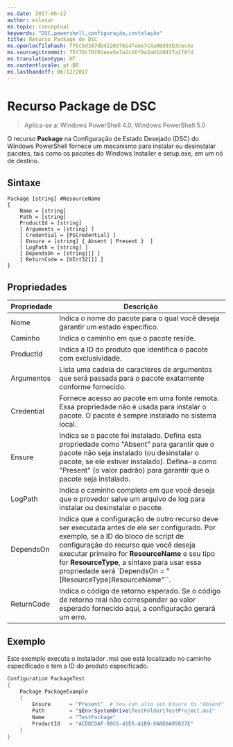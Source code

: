 ```yaml
---
ms.date: 2017-06-12
author: eslesar
ms.topic: conceptual
keywords: "DSC,powershell,configuração,instalação"
title: Recurso Package de DSC
ms.openlocfilehash: f7bcbd387db422037614feee7c4a00d93b3cec4e
ms.sourcegitcommit: 75f70c7df01eea5e7a2c16f9a3ab1dd437a1f8fd
ms.translationtype: HT
ms.contentlocale: pt-BR
ms.lasthandoff: 06/12/2017
---
```

# <a name="dsc-package-resource"></a>Recurso Package de DSC

> Aplica-se a: Windows PowerShell 4.0, Windows PowerShell 5.0

O recurso **Package** na Configuração de Estado Desejado (DSC) do Windows PowerShell fornece um mecanismo para instalar ou desinstalar pacotes, tais como os pacotes do Windows Installer e setup.exe, em um nó de destino.

## <a name="syntax"></a>Sintaxe

```
Package [string] #ResourceName
{
    Name = [string]
    Path = [string]
    ProductId = [string]
    [ Arguments = [string] ]
    [ Credential = [PSCredential] ]
    [ Ensure = [string] { Absent | Present }  ]
    [ LogPath = [string] ]
    [ DependsOn = [string[]] ]
    [ ReturnCode = [UInt32[]] ]
}
```

## <a name="properties"></a>Propriedades
|  Propriedade  |  Descrição   | 
|---|---| 
| Nome| Indica o nome do pacote para o qual você deseja garantir um estado específico.| 
| Caminho| Indica o caminho em que o pacote reside.| 
| ProductId| Indica a ID do produto que identifica o pacote com exclusividade.| 
| Argumentos| Lista uma cadeia de caracteres de argumentos que será passada para o pacote exatamente conforme fornecido.| 
| Credential| Fornece acesso ao pacote em uma fonte remota. Essa propriedade não é usada para instalar o pacote. O pacote é sempre instalado no sistema local.| 
| Ensure| Indica se o pacote foi instalado. Defina esta propriedade como "Absent" para garantir que o pacote não seja instalado (ou desinstalar o pacote, se ele estiver instalado). Defina-a como "Present" (o valor padrão) para garantir que o pacote seja instalado.| 
| LogPath| Indica o caminho completo em que você deseja que o provedor salve um arquivo de log para instalar ou desinstalar o pacote.| 
| DependsOn | Indica que a configuração de outro recurso deve ser executada antes de ele ser configurado. Por exemplo, se a ID do bloco de script de configuração do recurso que você deseja executar primeiro for **ResourceName** e seu tipo for **ResourceType**, a sintaxe para usar essa propriedade será `DependsOn = "[ResourceType]ResourceName"``.| 
| ReturnCode| Indica o código de retorno esperado. Se o código de retorno real não corresponder ao valor esperado fornecido aqui, a configuração gerará um erro.| 

## <a name="example"></a>Exemplo

Este exemplo executa o instalador .msi que está localizado no caminho especificado e tem a ID do produto especificado.

```powershell
Configuration PackageTest
{
    Package PackageExample
    {
        Ensure      = "Present"  # You can also set Ensure to "Absent"
        Path        = "$Env:SystemDrive\TestFolder\TestProject.msi"
        Name        = "TestPackage"
        ProductId   = "ACDDCDAF-80C6-41E6-A1B9-8ABD8A05027E"
    } 
}
```

